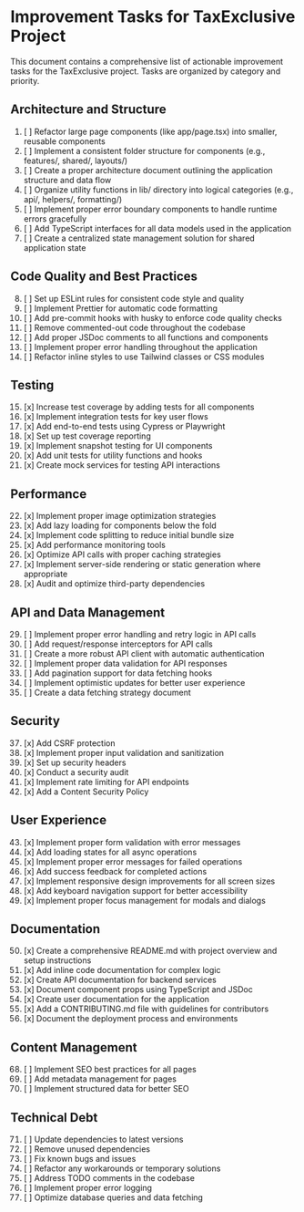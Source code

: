 # Improvement Tasks for TaxExclusive Project

This document contains a comprehensive list of actionable improvement tasks for the TaxExclusive project. Tasks are organized by category and priority.

## Architecture and Structure

1. [ ] Refactor large page components (like app/page.tsx) into smaller, reusable components
2. [ ] Implement a consistent folder structure for components (e.g., features/, shared/, layouts/)
3. [ ] Create a proper architecture document outlining the application structure and data flow
4. [ ] Organize utility functions in lib/ directory into logical categories (e.g., api/, helpers/, formatting/)
5. [ ] Implement proper error boundary components to handle runtime errors gracefully
6. [ ] Add TypeScript interfaces for all data models used in the application
7. [ ] Create a centralized state management solution for shared application state

## Code Quality and Best Practices

8. [ ] Set up ESLint rules for consistent code style and quality
9. [ ] Implement Prettier for automatic code formatting
10. [ ] Add pre-commit hooks with husky to enforce code quality checks
11. [ ] Remove commented-out code throughout the codebase
12. [ ] Add proper JSDoc comments to all functions and components
13. [ ] Implement proper error handling throughout the application
14. [ ] Refactor inline styles to use Tailwind classes or CSS modules

## Testing

15. [x] Increase test coverage by adding tests for all components
16. [x] Implement integration tests for key user flows
17. [x] Add end-to-end tests using Cypress or Playwright
18. [x] Set up test coverage reporting
19. [x] Implement snapshot testing for UI components
20. [x] Add unit tests for utility functions and hooks
21. [x] Create mock services for testing API interactions

## Performance

22. [x] Implement proper image optimization strategies
23. [x] Add lazy loading for components below the fold
24. [x] Implement code splitting to reduce initial bundle size
25. [x] Add performance monitoring tools
26. [x] Optimize API calls with proper caching strategies
27. [x] Implement server-side rendering or static generation where appropriate
28. [x] Audit and optimize third-party dependencies

## API and Data Management

29. [ ] Implement proper error handling and retry logic in API calls
30. [ ] Add request/response interceptors for API calls
31. [ ] Create a more robust API client with automatic authentication
32. [ ] Implement proper data validation for API responses
33. [ ] Add pagination support for data fetching hooks
34. [ ] Implement optimistic updates for better user experience
35. [ ] Create a data fetching strategy document

## Security

37. [x] Add CSRF protection
38. [x] Implement proper input validation and sanitization
39. [x] Set up security headers
40. [x] Conduct a security audit
41. [x] Implement rate limiting for API endpoints
42. [x] Add a Content Security Policy

## User Experience

43. [x] Implement proper form validation with error messages
44. [x] Add loading states for all async operations
45. [x] Implement proper error messages for failed operations
46. [x] Add success feedback for completed actions
47. [x] Implement responsive design improvements for all screen sizes
48. [x] Add keyboard navigation support for better accessibility
49. [x] Implement proper focus management for modals and dialogs

## Documentation

50. [x] Create a comprehensive README.md with project overview and setup instructions
51. [x] Add inline code documentation for complex logic
52. [x] Create API documentation for backend services
53. [x] Document component props using TypeScript and JSDoc
54. [x] Create user documentation for the application
55. [x] Add a CONTRIBUTING.md file with guidelines for contributors
56. [x] Document the deployment process and environments

## Content Management

68. [ ] Implement SEO best practices for all pages
69. [ ] Add metadata management for pages
70. [ ] Implement structured data for better SEO

## Technical Debt

71. [ ] Update dependencies to latest versions
72. [ ] Remove unused dependencies
73. [ ] Fix known bugs and issues
74. [ ] Refactor any workarounds or temporary solutions
75. [ ] Address TODO comments in the codebase
76. [ ] Implement proper error logging
77. [ ] Optimize database queries and data fetching
